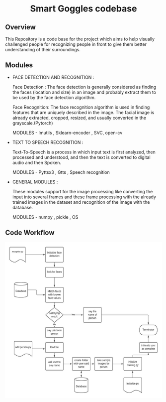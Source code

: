<h1 align="center">Smart Goggles codebase</h1>


## Overview

This Repository is a code base for the project which 
aims to help visually challenged people for recognizing people in front to give them better understanding of their surroundings.


## Modules 
-	FACE DETECTION AND RECOGNITION :
	
      Face Detection : 
      The face detection is generally considered as finding the faces (location and size) in an image and probably extract them to be used by the
 	face detection algorithm. 
  
      Face Recognition: 
       The face recognition algorithm is used in finding features that are uniquely described in the image. The facial image is already 
      extracted, cropped, resized, and usually converted in the grayscale.(Pytorch)
	 
       MODULES -  Imutils , Sklearn-encoder ,  SVC, open-cv


- TEXT TO SPEECH RECOGNITION :

     Text-To-Speech is a process in which input text is first analyzed, then processed and understood, and then the text is converted to digital audio and                             then Spoken. 

	 MODULES -  Pyttsx3 , Gtts , Speech recognition


-	GENERAL MODULES :	

	These modules support for the image processing like converting the input into several frames and these frame processing with the already trained images in the dataset and recognition of the image with the database.

     MODULES - numpy , pickle , OS
     
 ## Code Workflow
<img src="https://github.com/Juju26/smart-goggles/blob/smart-goggles/documentation/code%20work%20flow.jpeg" alt="Image went missing" height="500px" width="700px">
